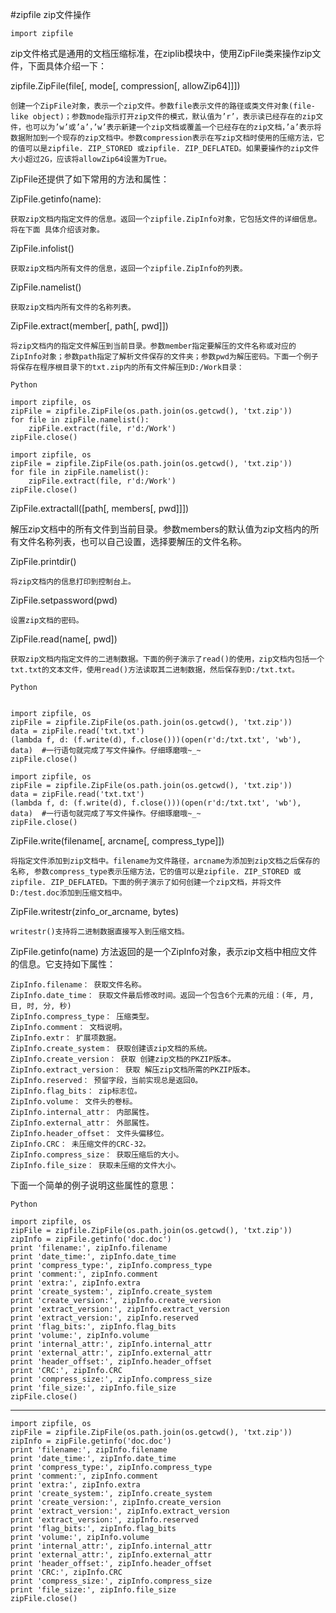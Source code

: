 #zipfile zip文件操作

	import zipfile

zip文件格式是通用的文档压缩标准，在ziplib模块中，使用ZipFile类来操作zip文件，下面具体介绍一下：

zipfile.ZipFile(file[, mode[, compression[, allowZip64]]])

	创建一个ZipFile对象，表示一个zip文件。参数file表示文件的路径或类文件对象(file-like object)；参数mode指示打开zip文件的模式，默认值为’r’，表示读已经存在的zip文件，也可以为’w’或’a’，’w’表示新建一个zip文档或覆盖一个已经存在的zip文档，’a’表示将数据附加到一个现存的zip文档中。参数compression表示在写zip文档时使用的压缩方法，它的值可以是zipfile. ZIP_STORED 或zipfile. ZIP_DEFLATED。如果要操作的zip文件大小超过2G，应该将allowZip64设置为True。

ZipFile还提供了如下常用的方法和属性：

ZipFile.getinfo(name):
	
	获取zip文档内指定文件的信息。返回一个zipfile.ZipInfo对象，它包括文件的详细信息。将在下面 具体介绍该对象。

ZipFile.infolist()

	获取zip文档内所有文件的信息，返回一个zipfile.ZipInfo的列表。

ZipFile.namelist()

	获取zip文档内所有文件的名称列表。

ZipFile.extract(member[, path[, pwd]])

	将zip文档内的指定文件解压到当前目录。参数member指定要解压的文件名称或对应的ZipInfo对象；参数path指定了解析文件保存的文件夹；参数pwd为解压密码。下面一个例子将保存在程序根目录下的txt.zip内的所有文件解压到D:/Work目录：

	Python
	
	import zipfile, os
	zipFile = zipfile.ZipFile(os.path.join(os.getcwd(), 'txt.zip'))
	for file in zipFile.namelist():
	    zipFile.extract(file, r'd:/Work')
	zipFile.close()

	import zipfile, os
	zipFile = zipfile.ZipFile(os.path.join(os.getcwd(), 'txt.zip'))
	for file in zipFile.namelist():
	    zipFile.extract(file, r'd:/Work')
	zipFile.close()

ZipFile.extractall([path[, members[, pwd]]])

解压zip文档中的所有文件到当前目录。参数members的默认值为zip文档内的所有文件名称列表，也可以自己设置，选择要解压的文件名称。

ZipFile.printdir()

	将zip文档内的信息打印到控制台上。

ZipFile.setpassword(pwd)

	设置zip文档的密码。

ZipFile.read(name[, pwd])

	获取zip文档内指定文件的二进制数据。下面的例子演示了read()的使用，zip文档内包括一个txt.txt的文本文件，使用read()方法读取其二进制数据，然后保存到D:/txt.txt。

	Python
	
	
	import zipfile, os
	zipFile = zipfile.ZipFile(os.path.join(os.getcwd(), 'txt.zip'))
	data = zipFile.read('txt.txt')
	(lambda f, d: (f.write(d), f.close()))(open(r'd:/txt.txt', 'wb'), data)  #一行语句就完成了写文件操作。仔细琢磨哦~_~
	zipFile.close()
	
	import zipfile, os
	zipFile = zipfile.ZipFile(os.path.join(os.getcwd(), 'txt.zip'))
	data = zipFile.read('txt.txt')
	(lambda f, d: (f.write(d), f.close()))(open(r'd:/txt.txt', 'wb'), data)  #一行语句就完成了写文件操作。仔细琢磨哦~_~
	zipFile.close()
	
ZipFile.write(filename[, arcname[, compress_type]])
	
	将指定文件添加到zip文档中。filename为文件路径，arcname为添加到zip文档之后保存的名称, 参数compress_type表示压缩方法，它的值可以是zipfile. ZIP_STORED 或zipfile. ZIP_DEFLATED。下面的例子演示了如何创建一个zip文档，并将文件D:/test.doc添加到压缩文档中。

ZipFile.writestr(zinfo_or_arcname, bytes)

	writestr()支持将二进制数据直接写入到压缩文档。


ZipFile.getinfo(name) 方法返回的是一个ZipInfo对象，表示zip文档中相应文件的信息。它支持如下属性：
	
	ZipInfo.filename： 获取文件名称。
	ZipInfo.date_time： 获取文件最后修改时间。返回一个包含6个元素的元组：(年, 月, 日, 时, 分, 秒)
	ZipInfo.compress_type： 压缩类型。
	ZipInfo.comment： 文档说明。
	ZipInfo.extr： 扩展项数据。
	ZipInfo.create_system： 获取创建该zip文档的系统。
	ZipInfo.create_version： 获取 创建zip文档的PKZIP版本。
	ZipInfo.extract_version： 获取 解压zip文档所需的PKZIP版本。
	ZipInfo.reserved： 预留字段，当前实现总是返回0。
	ZipInfo.flag_bits： zip标志位。
	ZipInfo.volume： 文件头的卷标。
	ZipInfo.internal_attr： 内部属性。
	ZipInfo.external_attr： 外部属性。
	ZipInfo.header_offset： 文件头偏移位。
	ZipInfo.CRC： 未压缩文件的CRC-32。
	ZipInfo.compress_size： 获取压缩后的大小。
	ZipInfo.file_size： 获取未压缩的文件大小。

下面一个简单的例子说明这些属性的意思：

	Python
	
	import zipfile, os
	zipFile = zipfile.ZipFile(os.path.join(os.getcwd(), 'txt.zip'))
	zipInfo = zipFile.getinfo('doc.doc')
	print 'filename:', zipInfo.filename
	print 'date_time:', zipInfo.date_time
	print 'compress_type:', zipInfo.compress_type
	print 'comment:', zipInfo.comment
	print 'extra:', zipInfo.extra
	print 'create_system:', zipInfo.create_system
	print 'create_version:', zipInfo.create_version
	print 'extract_version:', zipInfo.extract_version
	print 'extract_version:', zipInfo.reserved
	print 'flag_bits:', zipInfo.flag_bits
	print 'volume:', zipInfo.volume
	print 'internal_attr:', zipInfo.internal_attr
	print 'external_attr:', zipInfo.external_attr
	print 'header_offset:', zipInfo.header_offset
	print 'CRC:', zipInfo.CRC
	print 'compress_size:', zipInfo.compress_size
	print 'file_size:', zipInfo.file_size
	zipFile.close()

---

	import zipfile, os
	zipFile = zipfile.ZipFile(os.path.join(os.getcwd(), 'txt.zip'))
	zipInfo = zipFile.getinfo('doc.doc')
	print 'filename:', zipInfo.filename
	print 'date_time:', zipInfo.date_time
	print 'compress_type:', zipInfo.compress_type
	print 'comment:', zipInfo.comment
	print 'extra:', zipInfo.extra
	print 'create_system:', zipInfo.create_system
	print 'create_version:', zipInfo.create_version
	print 'extract_version:', zipInfo.extract_version
	print 'extract_version:', zipInfo.reserved
	print 'flag_bits:', zipInfo.flag_bits
	print 'volume:', zipInfo.volume
	print 'internal_attr:', zipInfo.internal_attr
	print 'external_attr:', zipInfo.external_attr
	print 'header_offset:', zipInfo.header_offset
	print 'CRC:', zipInfo.CRC
	print 'compress_size:', zipInfo.compress_size
	print 'file_size:', zipInfo.file_size
	zipFile.close()